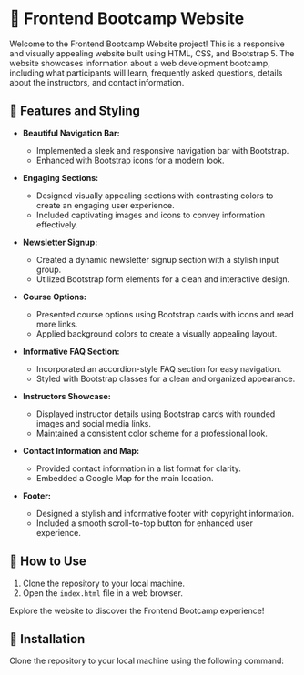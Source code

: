 # 🚀 Frontend Bootcamp Website

Welcome to the Frontend Bootcamp Website project! This is a responsive and visually appealing website built using HTML, CSS, and Bootstrap 5. The website showcases information about a web development bootcamp, including what participants will learn, frequently asked questions, details about the instructors, and contact information.

## 🎨 Features and Styling

- **Beautiful Navigation Bar:**
  - Implemented a sleek and responsive navigation bar with Bootstrap.
  - Enhanced with Bootstrap icons for a modern look.

- **Engaging Sections:**
  - Designed visually appealing sections with contrasting colors to create an engaging user experience.
  - Included captivating images and icons to convey information effectively.

- **Newsletter Signup:**
  - Created a dynamic newsletter signup section with a stylish input group.
  - Utilized Bootstrap form elements for a clean and interactive design.

- **Course Options:**
  - Presented course options using Bootstrap cards with icons and read more links.
  - Applied background colors to create a visually appealing layout.

- **Informative FAQ Section:**
  - Incorporated an accordion-style FAQ section for easy navigation.
  - Styled with Bootstrap classes for a clean and organized appearance.

- **Instructors Showcase:**
  - Displayed instructor details using Bootstrap cards with rounded images and social media links.
  - Maintained a consistent color scheme for a professional look.

- **Contact Information and Map:**
  - Provided contact information in a list format for clarity.
  - Embedded a Google Map for the main location.

- **Footer:**
  - Designed a stylish and informative footer with copyright information.
  - Included a smooth scroll-to-top button for enhanced user experience.

## 🚀 How to Use

1. Clone the repository to your local machine.
2. Open the `index.html` file in a web browser.

Explore the website to discover the Frontend Bootcamp experience!

## 🚀 Installation

Clone the repository to your local machine using the following command:

```bash

```
